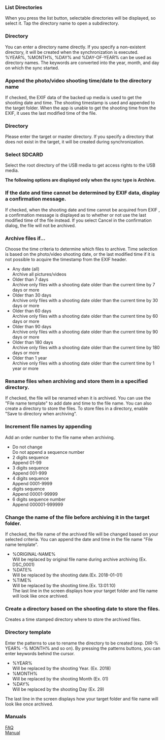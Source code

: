 ### List Directories  
When you press the list button, selectable directories will be displayed, so select it. Tap the directory name to open a subdirectory.  

### Directory  
You can enter a directory name directly. If you specify a non-existent directory, it will be created when the synchronization is executed.  
%YEAR%, %MONTH%, %DAY% and %DAY-OF-YEAR% can be used as directory names. The keywords are converted into the year, month, and day on which the sync started.  

### Append the photo/video shooting time/date to the directory name  
If checked, the EXIF data of the backed up media is used to get the shooting date and time. The shooting timestamp is used and appended to the target folder. When the app is unable to get the shooting time from the EXIF, it uses the last modified time of the file.  

### Directory  
Please enter the target or master directory. If you specify a directory that does not exist in the target, it will be created during synchronization.   

### Select SDCARD  
Select the root directory of the USB media to get access rights to the USB media.  

**The following options are displayed only when the sync type is Archive.**  

### If the date and time cannot be determined by EXIF data, display a confirmation message.  
If checked, when the shooting date and time cannot be acquired from EXIF , a confirmation message is displayed as to whether or not use the last modified time of the file instead. If you select Cancel in the confirmation dialog, the file will not be archived.  

### Archive files if…  
Choose the time criteria to determine which files to archive. Time selection is based on the photo/video shooting date, or the last modified time if it is not possible to acquire the timestamp from the EXIF header.  

- Any date (all)  
Archive all pictures/videos  
- Older than 7 days  
Archive only files with a shooting date older than the current time by 7 days or more  
- Older than 30 days  
Archive only files with a shooting date older than the current time by 30 days or more  
- Older than 60 days  
Archive only files with a shooting date older than the current time by 60 days or more  
- Older than 90 days  
Archive only files with a shooting date older than the current time by 90 days or more  
- Older than 180 days  
Archive only files with a shooting date older than the current time by 180 days or more  
- Older than 1 year  
Archive only files with a shooting date older than the current time by 1 year or more  

### Rename files when archiving and store them in a specified directory.  
If checked, the file will be renamed when it is archived. You can use the "File name template" to add date and time to the file name. You can also create a directory to store the files. To store files in a directory, enable "Save to directory when archiving".   

### Increment file names by appending  
Add an order number to the file name when archiving.  

- Do not change  
Do not append a sequence number  
- 2 digits sequence  
Append 01-99  
- 3 digits sequence  
Append 001-999  
- 4 digits sequence  
 Append 0001-9999  
- digits sequence  
 Append 00001-99999  
- 6 digits sequence number  
 Append 000001-999999  

### Change the name of the file before archiving it in the target folder.   
If checked, the file name of the archived file will be changed based on your selected criteria. You can append the date and time in the file name "File name template".  

- %ORIGINAL-NAME%  
 Will be replaced by original file name during archive archiving (Ex. DSC_0001)  
- %DATE%  
 Will be replaced by the shooting date.(Ex. 2018-01-01)  
- %TIME%  
 Will be replaced by the shooting time.(Ex. 13:01:10)  
 The last line in the screen displays how your target folder and file name will look like once archived.  

### Create a directory based on the shooting date to store the files.  
Creates a time stamped directory where to store the archived files.  

### Directory template  
Enter the patterns to use to rename the directory to be created (exp. DIR-% YEAR% -% MONTH% and so on). By pressing the patterns buttons, you can enter keywords behind the cursor.  

- %YEAR%  
 Will be replaced by the shooting Year. (Ex. 2018)  
- %MONTH%  
 Will be replaced by the shooting Month (Ex. 01)  
- %DAY%  
 Will be replaced by the shooting Day (Ex. 29)  

The last line in the screen displays how your target folder and file name will look like once archived.  

### Manuals  
[FAQ](https://sentaroh.github.io/Documents/SMBSync2/SMBSync2_FAQ_EN.htm)  
[Manual](https://sentaroh.github.io/Documents/SMBSync2/SMBSync2_Desc_EN.htm)   
